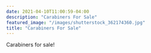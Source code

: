 ```yaml
---
date: 2021-04-10T11:00:59-04:00
description: "Carabiners For Sale"
featured_image: "/images/shutterstock_362174360.jpg"
title: "Carabiners For Sale"
---
```


Carabiners for sale!